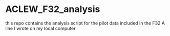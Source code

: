 # ACLEW_F32_analysis
this repo contains the analysis script for the pilot data included in the F32
A line I wrote on my local computer

